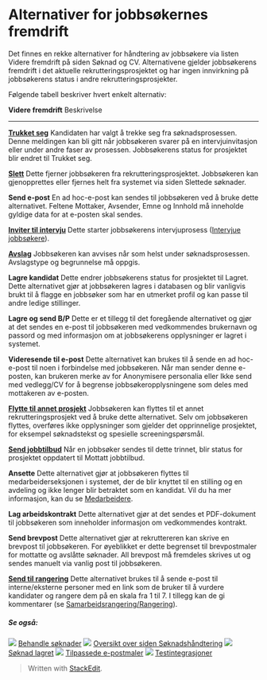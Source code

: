# Alternativer for jobbsøkernes fremdrift

Det finnes en rekke alternativer for håndtering av jobbsøkere via listen Videre fremdrift på siden Søknad og CV. Alternativene gjelder jobbsøkerens fremdrift i det aktuelle rekrutteringsprosjektet og har ingen innvirkning på jobbsøkerens status i andre rekrutteringsprosjekter.

Følgende tabell beskriver hvert enkelt alternativ:

**Videre fremdrift**
Beskrivelse
***
**[Trukket seg](rejecting_and_withdrawing_an_applicant.htm)**
Kandidaten har valgt å trekke seg fra søknadsprosessen. Denne meldingen kan bli gitt når jobbsøkeren svarer på en intervjuinvitasjon eller under andre faser av prosessen. Jobbsøkerens  status for prosjektet  blir endret til  Trukket seg.

**[Slett](deleting_an_applicant.htm)**
Dette fjerner jobbsøkeren fra rekrutteringsprosjektet. Jobbsøkeren kan gjenopprettes eller fjernes helt fra systemet via siden  Slettede søknader.

**Send e-post**
En ad hoc-e-post kan sendes til jobbsøkeren ved å bruke dette alternativet. Feltene  Mottaker,  Avsender,  Emne  og  Innhold  må inneholde gyldige data for at e-posten skal sendes.

**[Inviter til intervju](interviewing_applicants.htm)**
Dette starter jobbsøkerens intervjuprosess ([Intervjue jobbsøkere](interviewing_applicants.htm)).

**[Avslag](rejecting_and_withdrawing_an_applicant.htm)**
Jobbsøkeren kan avvises når som helst under søknadsprosessen. Avslagstype og begrunnelse må oppgis.

**Lagre kandidat**
Dette endrer jobbsøkerens  status for prosjektet  til  Lagret. Dette alternativet gjør at jobbsøkeren lagres i databasen og blir vanligvis brukt til å flagge en jobbsøker som har en utmerket profil og kan passe til andre ledige stillinger.

**Lagre og send B/P**
Dette er et tillegg til det foregående alternativet og gjør at det sendes en e-post til jobbsøkeren med vedkommendes brukernavn og passord og med informasjon om at jobbsøkerens opplysninger er lagret i systemet.

**Videresende til e-post**
Dette alternativet kan brukes til å sende en ad hoc-e-post til noen i forbindelse med jobbsøkeren. Når man sender denne e-posten, kan brukeren merke av for  Anonymisere personalia  eller  Ikke send med vedlegg/CV  for å begrense jobbsøkeropplysningene som deles med mottakeren av e-posten.

**[Flytte til annet prosjekt](transferring_applicants.htm)**
Jobbsøkeren kan flyttes til et annet rekrutteringsprosjekt ved å bruke dette alternativet. Selv om jobbsøkeren flyttes, overføres ikke opplysninger som gjelder det opprinnelige prosjektet, for eksempel søknadstekst og spesielle screeningspørsmål.

**[Send jobbtilbud](making_an_offer_to_an_applicant.htm)**
Når en jobbsøker sendes til dette trinnet, blir  status for prosjektet  oppdatert til  Mottatt jobbtilbud.

**Ansette**
Dette alternativet gjør at jobbsøkeren flyttes til medarbeiderseksjonen i systemet, der de blir knyttet til en stilling og en avdeling og ikke lenger blir betraktet som en kandidat. Vil du ha mer informasjon, kan du se  [Medarbeidere](guide_for_users_employees.htm).

**Lag arbeidskontrakt**
Dette alternativet gjør at det sendes et PDF-dokument til jobbsøkeren som inneholder informasjon om vedkommendes kontrakt.

**Send brevpost**
Dette alternativet gjør at rekruttereren kan skrive en brevpost til jobbsøkeren. For øyeblikket er dette begrenset til brevpostmaler for mottatte og avslåtte søknader. All brevpost må fremdeles skrives ut og sendes manuelt via vanlig post til jobbsøkeren.

**[Send til rangering](collaborative_rating_panel_review.htm)**
Dette alternativet brukes til å sende e-post til interne/eksterne personer med en link som de bruker til å vurdere kandidater og rangere dem på en skala fra 1 til 7. I tillegg kan de gi kommentarer (se  [Samarbeidsrangering/Rangering](collaborative_rating_panel_review.htm)).

##### Se også:

![](../Resources/Images/icon-document-link.png)  [Behandle søknader](processing_applications.htm)
![](../Resources/Images/icon-document-link.png)  [Oversikt over siden Søknadshåndtering](application_handling_page_overview.htm)
![](../Resources/Images/icon-document-link.png)  [Søknad lagret](application_saved.htm)
![](../Resources/Images/icon-document-link.png)  [Tilpassede e-postmaler](customizable_email_templates.htm)
![](../Resources/Images/icon-document-link.png)  [Testintegrasjoner](test_integrations.htm)


> Written with [StackEdit](https://stackedit.io/).
<!--stackedit_data:
eyJoaXN0b3J5IjpbLTE2NzUxNjA1NjZdfQ==
-->